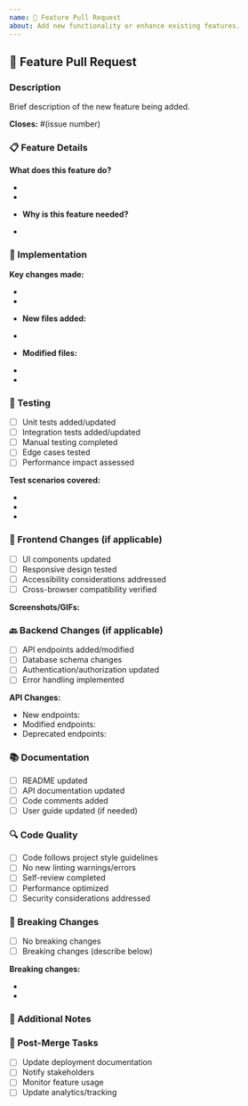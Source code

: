 ```yaml
---
name: 🚀 Feature Pull Request
about: Add new functionality or enhance existing features.
---
```


## 🚀 Feature Pull Request

### Description

Brief description of the new feature being added.

**Closes:** #(issue number)

### 📋 Feature Details

**What does this feature do?**

-
-
- **Why is this feature needed?**

-

### 🔧 Implementation

**Key changes made:**

-
-
- **New files added:**

-
- **Modified files:**

-
-

### 🧪 Testing

- [ ] Unit tests added/updated
- [ ] Integration tests added/updated
- [ ] Manual testing completed
- [ ] Edge cases tested
- [ ] Performance impact assessed

**Test scenarios covered:**

-
-
-

### 📱 Frontend Changes (if applicable)

- [ ] UI components updated
- [ ] Responsive design tested
- [ ] Accessibility considerations addressed
- [ ] Cross-browser compatibility verified

**Screenshots/GIFs:**

<!-- Add screenshots or GIFs showing the new feature -->

### 🔙 Backend Changes (if applicable)

- [ ] API endpoints added/modified
- [ ] Database schema changes
- [ ] Authentication/authorization updated
- [ ] Error handling implemented

**API Changes:**

- New endpoints:
- Modified endpoints:
- Deprecated endpoints:

### 📚 Documentation

- [ ] README updated
- [ ] API documentation updated
- [ ] Code comments added
- [ ] User guide updated (if needed)

### 🔍 Code Quality

- [ ] Code follows project style guidelines
- [ ] No new linting warnings/errors
- [ ] Self-review completed
- [ ] Performance optimized
- [ ] Security considerations addressed

### 🚨 Breaking Changes

- [ ] No breaking changes
- [ ] Breaking changes (describe below)

**Breaking changes:**

-
-

### 📝 Additional Notes

<!-- Any additional information, context, or considerations -->

### 🎯 Post-Merge Tasks

- [ ] Update deployment documentation
- [ ] Notify stakeholders
- [ ] Monitor feature usage
- [ ] Update analytics/tracking
